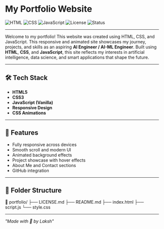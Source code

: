 # My Portfolio Website

![HTML](https://img.shields.io/badge/HTML5-E34F26?logo=html5&logoColor=white)
![CSS](https://img.shields.io/badge/CSS3-1572B6?logo=css3&logoColor=white)
![JavaScript](https://img.shields.io/badge/JavaScript-F7DF1E?logo=javascript&logoColor=black)
![License](https://img.shields.io/badge/License-MIT-green.svg)
![Status](https://img.shields.io/badge/Status-Active-brightgreen)

---

Welcome to my portfolio! This website was created using HTML, CSS, and JavaScript.
This responsive and animated site showcases my journey, projects, and skills as an aspiring **AI Engineer / AI-ML Engineer**. Built using **HTML**, **CSS**, and **JavaScript**, this site reflects my interests in artificial intelligence, data science, and smart applications that shape the future.
 
---

## 🛠️ Tech Stack
- **HTML5**
- **CSS3**
- **JavaScript (Vanilla)**
- **Responsive Design**
- **CSS Animations**

---

## 🎯 Features
- Fully responsive across devices
- Smooth scroll and modern UI
- Animated background effects
- Project showcase with hover effects
- About Me and Contact sections
- GitHub integration

---

## 📂 Folder Structure
📁 portfolio/ 
├── LICENSE.md
├── README.md
├── index.html 
├── script.js
└── style.css

---

*"Made with 🤍 by Laksh"*
